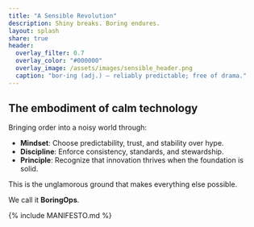 ```yaml
---
title: "A Sensible Revolution"
description: Shiny breaks. Boring endures.
layout: splash
share: true
header:
  overlay_filter: 0.7
  overlay_color: "#000000"
  overlay_image: /assets/images/sensible_header.png
  caption: "bor·ing (adj.) — reliably predictable; free of drama."
---
```


## The embodiment of calm technology

Bringing order into a noisy world through:
- **Mindset**: Choose predictability, trust, and stability over hype. 
- **Discipline**: Enforce consistency, standards, and stewardship.  
- **Principle**: Recognize that innovation thrives when the foundation is solid.

This is the unglamorous ground that makes everything else possible.

We call it **BoringOps**.  

<p/>

<!-- ## The Problem With Shiny
Shiny breaks. Boring endures.  

Innovation without stability is chaos. Stability without innovation is a graveyard.  We build the rails of progress, invisible, uncelebrated, and absolutely essential.  

Boring is not the absence of ambition. It is the foundation of trust.   -->

{% include MANIFESTO.md %}